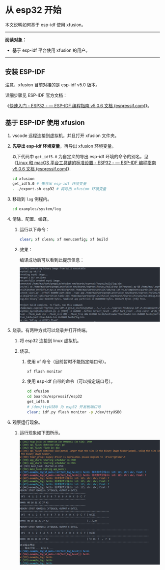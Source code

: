 # 从 esp32 开始

本文说明如何基于 esp-idf 使用 xfusion。

---

**阅读对象：**

- 基于 esp-idf 平台使用 xfusion 的用户。

---

## 安装 ESP-IDF

注意，xfusion 目前对接的是 esp-idf v5.0 版本。

详细步骤见 ESP-IDF 官方文档：

《[快速入门 - ESP32 - — ESP-IDF 编程指南 v5.0.6 文档 (espressif.com)](https://docs.espressif.com/projects/esp-idf/zh_CN/v5.0.6/esp32/get-started/index.html)》。

## 基于 ESP-IDF 使用 xfusion

1.  vscode 远程连接到虚拟机，并且打开 xfusion 文件夹。
1.  **先导出 esp-idf 环境变量**，再导出 xfusion 环境变量。

    以下代码中 `get_idf5.0` 为自定义的导出 esp-idf 环境的命令的别名，见 《[Linux 和 macOS 平台工具链的标准设置 - ESP32 - — ESP-IDF 编程指南 v5.0.6 文档 (espressif.com)](https://docs.espressif.com/projects/esp-idf/zh_CN/v5.0.6/esp32/get-started/linux-macos-setup.html#get-started-set-up-env)》.

    ```bash
    cd xfusion
    get_idf5.0 # 先导出 esp-idf 环境变量
    . ./export.sh esp32 # 再导出 xfusion 环境变量
    ```

1.  移动到 `log`​ 例程内。

    ```bash
    cd examples/system/log
    ```

1.  清除、配置、编译。

    1.  运行以下命令：

        ```bash
        clear; xf clean; xf menuconfig; xf build
        ```

    1.  效果：

        编译成功后可以看到此提示信息：

        ​![image](/image/starting_with_esp32-compilation_success.png)​

1.  烧录。有两种方式可以烧录并打开终端。

    1.  将 esp32 连接到 linux 虚拟机。
    1.  烧录。

        1.  使用 xf 命令（目前暂时不能指定端口号）。

            ```bash
            xf flash monitor
            ```

        1.  使用 esp-idf 自带的命令（可以指定端口号）。

            ```bash
            cd xfusion
            cd boards/espressif/esp32
            get_idf5.0
            # /dev/ttyUSB0 为 esp32 开发板端口号
            clear; idf.py flash monitor -p /dev/ttyUSB0
            ```

1.  观察运行现象。

    1.  运行现象如下图所示。

        ​![image](/image/starting_with_esp32-example_log_output.png)​

‍
